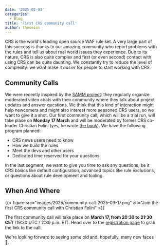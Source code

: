 ```yaml
---
date: '2025-02-03'
categories:
  - Blog
title: 'First CRS community call'
author: theseion
---
```


CRS is the world's leading open source WAF rule set. A very large part of this success is thanks to our amazing community who report problems with the rules and tell us about real world issues they experience. Due to its nature, CRS is also quite complex and first (or even second) contact with using CRS can be quite daunting. We constantly try to reduce the level of complexity: we want make it _easier_ for people to start working with CRS.

## Community Calls

We were recently inspired by the [SAMM project](https://owaspsamm.org): they regularly organize moderated video chats with their community where they talk about project updates and answer questions. We think that this kind of interaction might help newcomers and might also interest more seasoned CRS users, so we want to give it a shot. Our first community call, which will be a trial run, will take place on **Monday 17 March** and will be moderated by former CRS co-leader Christian Folini (yes, he wrote [the book](https://www.feistyduck.com/books/modsecurity-handbook/)). We have the following program planned:
- CRS news users need to know
- How we build the rules
- Meet the devs and other users
- Dedicated time reserved for your questions

In the last segment, we want to give you time to ask any questions, be it CRS basics like default configuration, advanced topics like rule exclusions, or questions about rule development and tooling.

## When And Where

{{< figure src="images/2025/community-call-2025-03-17.png" alt="Join the first CRS community call with Christian Folini" >}}

The first community call will take place on **March 17, from 20:30 to 21:30 CET** (19:30 UTC / 2:30 p.m. ET). Head over to the [registration page](/register/community-call) to grab the link to the call.

We're looking forward to seeing some old and, hopefully, many new faces :wave:.
